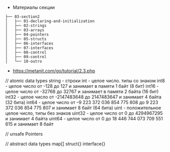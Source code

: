 * Материалы секции
``` 
├── 03-section2
│   ├── 01-declaring-and-initialization
│   ├── 02-strings
│   ├── 03-arrays
│   ├── 04-pointers
│   ├── 05-structs
│   ├── 06-interfaces
│   ├── 07-interfaces
│   ├── 08-control
│   ├── 09-control
│   └── 10-outro
```

* https://metanit.com/go/tutorial/2.3.php

// atomic data types
string - строки
int - целое число. типы со знаком
int8 - целое число от -128 до 127 и занимает в памяти 1 байт (8 бит)
int16 - целое число от -32768 до 32767 и занимает в памяти 2 байта (16 бит)
int32 - целое число от -2147483648 до 2147483647 и занимает 4 байта (32 бита)
int64 - целое число от –9 223 372 036 854 775 808 до 9 223 372 036 854 775 807 и занимает 8 байт (64 бита)
uint - положительное целое число, типы без знаков
uint32 - целое число от 0 до 4294967295 и занимает 4 байта
uint64 - целое число от 0 до 18 446 744 073 709 551 615 и занимает 8 байт

// unsafe
Pointers

// abstract data types
map[]<datatype>
struct{}
interface{}

